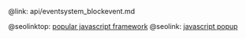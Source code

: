 @link: api/eventsystem_blockevent.md

@seolinktop: [popular javascript framework](https://webix.com)
@seolink: [javascript popup](https://webix.com/widget/popup/)